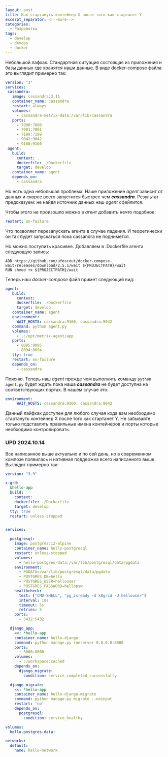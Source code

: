 ```yaml
---
layout: post
title: Как стартануть контейнер X после того как стартанет Y
excerpt_separator: <!--more-->
categories:
  - Разработка
tags:
  - develop
  - devops
  - docker
---
```


Небольшой лафхак. Стандартная ситуация состоящая из приложения и базы данных где хранятся наши данные. В виде docker-compose файла это выглядит примерно так:

<!--more-->

```yaml
version: "3"
services:
 cassandra:
   image: cassandra:3.11
   container_name: cassandra
   restart: always
   volumes:
     - cassandra-metrix-data:/var/lib/cassandra
   ports:
     - 7000:7000
     - 7001:7001
     - 7199:7199
     - 9042:9042
     - 9160:9160
 agent:
   build:
     context: .
     dockerfile: ./Dockerfile
     target: develop
   container_name: agent
   depends_on:
     - cassandra
```

Но есть одна небольшая проблема. Наше приложение *agent* зависит от данных и скорее всего запустится быстрее чем ***cassandra***. Результат предсказуем: не найдя источник данных наш *agent* сфейлится.

Чтобы этого не произошло можно в *агент* добавить нечто подобное:

```yaml
restart: on-failure
```

Что позволяет перезапускать агента в случае падения. И теоретически он так будет запускаться пока cassandra не поднимется.

Но можно поступить красивее. Добавляем в .Dockerfile агента следующую запись:

```docker
ADD https://github.com/ufoscout/docker-compose-wait/releases/download/2.5.1/wait ${PROJECTPATH}/wait
RUN chmod +x ${PROJECTPATH}/wait
```

Теперь наш *docker-compose* файл примет следующий вид:

```yaml
agent:
   build:
     context: .
     dockerfile: ./Dockerfile
     target: develop
   container_name: agent
   environment:
     WAIT_HOSTS: cassandra:9160, cassandra:9042
   command: python agent.py
   volumes:
     - .:/opt/metrix-agent/app
   ports:
     - 8095:8095
     - 8094:8094
   tty: true
   restart: on-failure
   depends_on:
     - cassandra
```

Поясню. Теперь наш *agent* прежде чем выполнить команду ```python agent.py``` будет ждать пока наша ***cassandra*** не будет доступна на соответствующих портах. В нашем случае это:

```yaml
environment:
     WAIT_HOSTS: cassandra:9160, cassandra:9042
```

Данный лайфхак доступен для любого случая кода вам необходимо стартануть контейнер X после того как стартанет Y. Не забывайте только подставлять правильные имена контейнеров и порты которые необходимо контролировать.

### UPD 2024.10.14

Все написанное выше актуально и по сей день, но в современном композе появилась и нативная поддержка всего написанного выше. Выглядит примерно так:

```yaml
version: "3.9"

x-grd:
  &hello-app
  build:
    context: .
    dockerfile: ./Dockerfile
    target: develop
  tty: true
  restart: unless-stopped


services:

  postgresql:
    image: postgres:12-alpine
    container_name: hello-postgresql
    restart: unless-stopped
    volumes:
      - hello-postgres-data:/var/lib/postgresql/data/pgdata
    environment:
      - PGDATA=/var/lib/postgresql/data/pgdata
      - POSTGRES_DB=hello
      - POSTGRES_USER=hellouser
      - POSTGRES_PASSWORD=hellopsw
    healthcheck:
      test: ["CMD-SHELL", "pg_isready -d k8grid -U hellouser"]
      interval: 10s
      timeout: 5s
      retries: 5
    ports:
      - 5432:5432

  django_app:
    <<: *hello-app
    container_name: hello-django
    command: python manage.py runserver 0.0.0.0:8000
    ports:
      - 8000:8000
    volumes:
      - :/workspace:cached
    depends_on:
      django_migrate:
        condition: service_completed_successfully

  django_migrate:
    <<: *hello-app
    container_name: hello-django-migrate
    command: python manage.py migrate --noinput
    restart: 'no'
    depends_on:
      postgresql:
        condition: service_healthy

volumes:
  hello-postgres-data:

networks:
  default:
    name: hello-network
```
